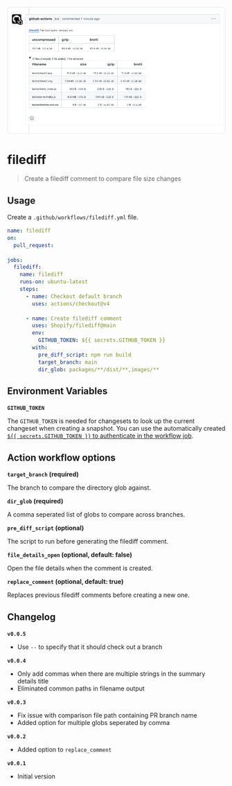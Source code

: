 <p align="center">
  <img src="https://github.com/Shopify/filediff/blob/main/example.png" alt="A screenshot of the filediff comment" width="688px">
</p>

# filediff

> Create a filediff comment to compare file size changes

## Usage

Create a `.github/workflows/filediff.yml` file.

```yml
name: filediff
on:
  pull_request:

jobs:
  filediff:
    name: filediff
    runs-on: ubuntu-latest
    steps:
      - name: Checkout default branch
        uses: actions/checkout@v4

      - name: Create filediff comment
        uses: Shopify/filediff@main
        env:
          GITHUB_TOKEN: ${{ secrets.GITHUB_TOKEN }}
        with:
          pre_diff_script: npm run build
          target_branch: main
          dir_glob: packages/**/dist/**,images/**
```

## Environment Variables

**`GITHUB_TOKEN`**

The `GITHUB_TOKEN` is needed for changesets to look up the current changeset when creating a snapshot. You can use the automatically created [`${{ secrets.GITHUB_TOKEN }}` to authenticate in the workflow job](https://docs.github.com/en/actions/security-guides/automatic-token-authentication#about-the-github_token-secret).

## Action workflow options

**`target_branch` (required)**

The branch to compare the directory glob against.

**`dir_glob` (required)**

A comma seperated list of globs to compare across branches.

**`pre_diff_script` (optional)**

The script to run before generating the filediff comment.

**`file_details_open` (optional, default: false)**

Open the file details when the comment is created.

**`replace_comment` (optional, default: true)**

Replaces previous filediff comments before creating a new one.

## Changelog

**`v0.0.5`**

- Use `--` to specify that it should check out a branch

**`v0.0.4`**

- Only add commas when there are multiple strings in the summary details title
- Eliminated common paths in filename output

**`v0.0.3`**

- Fix issue with comparison file path containing PR branch name
- Added option for multiple globs seperated by comma

**`v0.0.2`**

- Added option to `replace_comment`

**`v0.0.1`**

- Initial version
